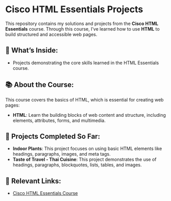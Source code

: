 # Cisco HTML Essentials Projects

This repository contains my solutions and projects from the **Cisco HTML Essentials** course. Through this course, I’ve learned how to use **HTML** to build structured and accessible web pages.

## 📂 What’s Inside:
- Projects demonstrating the core skills learned in the HTML Essentials course.

## 📚 About the Course:
This course covers the basics of HTML, which is essential for creating web pages:
- **HTML**: Learn the building blocks of web content and structure, including elements, attributes, forms, and multimedia.

## 📝 Projects Completed So Far:
- **Indoor Plants**: This project focuses on using basic HTML elements like headings, paragraphs, images, and meta tags.
- **Taste of Travel - Thai Cuisine**: This project demonstrates the use of headings, paragraphs, blockquotes, lists, tables, and images.

## 🔗 Relevant Links:
- [Cisco HTML Essentials Course](https://www.netacad.com/courses/html-essentials?courseLang=en-US)
